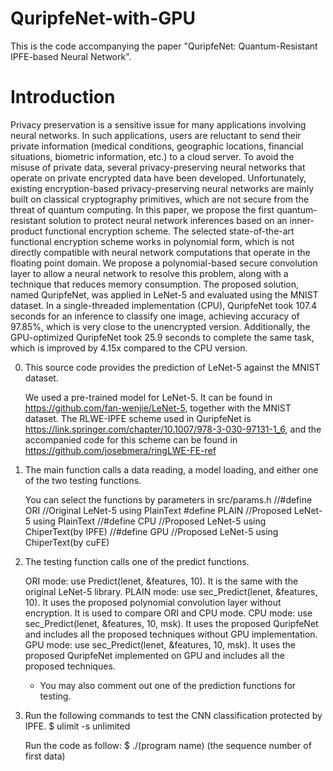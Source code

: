 # QuripfeNet-with-GPU
This is the code accompanying the paper "QuripfeNet:  Quantum-Resistant IPFE-based Neural Network".

# Introduction
Privacy preservation is a sensitive issue for many applications involving neural networks. In such applications, users are reluctant to send their private information (medical conditions, geographic locations, financial situations, biometric information, etc.) to a cloud server. To avoid the misuse of private data, several privacy-preserving neural networks that operate on private encrypted data have been developed. Unfortunately, existing encryption-based privacy-preserving neural networks are mainly built on classical cryptography primitives, which are not secure from the threat of quantum computing. In this paper, we propose the first quantum-resistant solution to protect neural network inferences based on an inner-product functional encryption scheme. The selected state-of-the-art functional encryption scheme works in polynomial form, which is not directly compatible with neural network computations that operate in the floating point domain. We propose a polynomial-based secure convolution layer to allow a neural network to resolve this problem, along with a technique that reduces memory consumption. The proposed solution, named QuripfeNet, was applied in LeNet-5 and evaluated using the MNIST dataset. In a single-threaded implementation (CPU), QuripfeNet took 107.4 seconds for an inference to classify one image, achieving accuracy of 97.85%, which is very close to the unencrypted version. Additionally, the GPU-optimized QuripfeNet took 25.9 seconds to complete the same task, which is improved by 4.15x compared to the CPU version.

0) This source code provides the prediction of LeNet-5 against the MNIST dataset.

    We used a pre-trained model for LeNet-5. It can be found in https://github.com/fan-wenjie/LeNet-5, together with the MNIST dataset.
    The RLWE-IPFE scheme used in QuripfeNet is https://link.springer.com/chapter/10.1007/978-3-030-97131-1_6, and the accompanied code for this scheme can be found in https://github.com/josebmera/ringLWE-FE-ref

1) The main function calls a data reading, a model loading, and either one of the two testing functions.

    You can select the functions by parameters in src/params.h
    //#define ORI			//Original LeNet-5 using PlainText
      #define PLAIN 		//Proposed LeNet-5 using PlainText
    //#define CPU			//Proposed LeNet-5 using ChiperText(by IPFE)
    //#define GPU			//Proposed LeNet-5 using ChiperText(by cuFE)

2) The testing function calls one of the predict functions.

    ORI mode: use Predict(lenet, &features, 10). It is the same with the original LeNet-5 library.
    PLAIN mode: use sec_Predict(lenet, &features, 10). It uses the proposed polynomial convolution layer without encryption. It is used to compare ORI and CPU mode.
    CPU mode: use sec_Predict(lenet, &features, 10, msk). It uses the proposed QuripfeNet and includes all the proposed techniques without GPU implementation.
    GPU mode: use sec_Predict(lenet, &features, 10, msk). It uses the proposed QuripfeNet implemented on GPU and includes all the proposed techniques.
    * You may also comment out one of the prediction functions for testing.

3) Run the following commands to test the CNN classification protected by IPFE.
    $ ulimit -s unlimited

    Run the code as follow:
    $ ./(program name) (the sequence number of first data)


